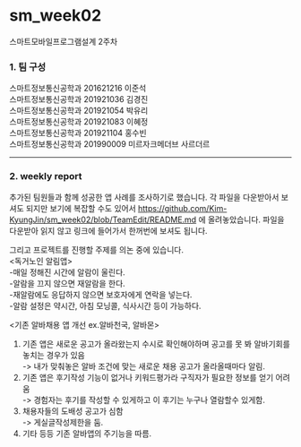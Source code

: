 # sm_week02
스마트모바일프로그램설계 2주차     

### 1. 팀 구성   
스마트정보통신공학과 201621216 이준석   
스마트정보통신공학과 201921036 김경진   
스마트정보통신공학과 201921054 박유리   
스마트정보통신공학과 201921083 이혜정   
스마트정보통신공학과 201921104 홍수빈    
스마트정보통신공학과 201990009 미르자크메더브 사르더르    
   ***   
   
### 2. weekly report   
추가된 팀원들과 함께 성공한 앱 사례를 조사하기로 했습니다. 각 파일을 다운받아서 보셔도 되지만 보기에 복잡할 수도 있어서 https://github.com/Kim-KyungJin/sm_week02/blob/TeamEdit/README.md 에 올려놓았습니다. 파일을 다운받아 읽지 않고 링크에 들어가서 한꺼번에 보셔도 됩니다. 
   
그리고 프로젝트를 진행할 주제를 의논 중에 있습니다.   
<독거노인 알림앱>   
  -매일 정해진 시간에 알람이 울린다.   
  -알람을 끄지 않으면 재알람을 한다.   
  -재알람에도 응답하지 않으면 보호자에게 연락을 넣는다.   
  -알람 설정은 약시간, 아침 모닝콜, 식사시간 등이 가능하다.
   
<기존 알바채용 앱 개선 ex.알바천국, 알바몬> 
  1. 기존 앱은 새로운 공고가 올라왔는지 수시로 확인해야하며 공고를 못 봐 알바기회를 놓치는 경우가 있음   
      -> 내가 맞춰놓은 알바 조건에 맞는 새로운 채용 공고가 올라올때마다 알림.   
  2. 기존 앱은 후기작성 기능이 없거나 키워드평가라 구직자가 필요한 정보를 얻기 어려움   
      -> 경험자는 후기를 작성할 수 있게하고 이 후기는 누구나 열람할수 있게함.   
  3. 채용자들의 도배성 공고가 심함   
      -> 게실글작성제한을 둠.   
  4. 기타 등등 기존 알바앱의 주기능을 따름.   
